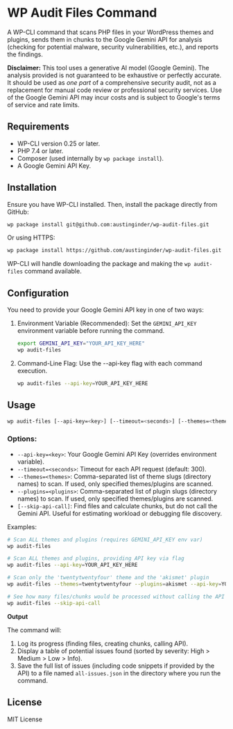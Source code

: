# WP Audit Files Command

A WP-CLI command that scans PHP files in your WordPress themes and plugins,
sends them in chunks to the Google Gemini API for analysis (checking for
potential malware, security vulnerabilities, etc.), and reports the findings.

**Disclaimer:** This tool uses a generative AI model (Google Gemini).
The analysis provided is not guaranteed to be exhaustive or perfectly accurate.
It should be used as *one part* of a comprehensive security audit, not as a
replacement for manual code review or professional security services. Use of
the Google Gemini API may incur costs and is subject to Google's terms of
service and rate limits.

## Requirements

*   WP-CLI version 0.25 or later.
*   PHP 7.4 or later.
*   Composer (used internally by `wp package install`).
*   A Google Gemini API Key.

## Installation

Ensure you have WP-CLI installed. Then, install the package directly from GitHub:

```bash
wp package install git@github.com:austinginder/wp-audit-files.git
```

Or using HTTPS:

```bash
wp package install https://github.com/austinginder/wp-audit-files.git
```

WP-CLI will handle downloading the package and making the `wp audit-files` command available.

## Configuration

You need to provide your Google Gemini API key in one of two ways:

1. Environment Variable (Recommended): Set the `GEMINI_API_KEY` environment variable before running the command. 
    
    ```bash
    export GEMINI_API_KEY="YOUR_API_KEY_HERE"
    wp audit-files
    ```

2. Command-Line Flag: Use the --api-key flag with each command execution.

    ```bash
    wp audit-files --api-key=YOUR_API_KEY_HERE
    ```

## Usage

```bash
wp audit-files [--api-key=<key>] [--timeout=<seconds>] [--themes=<themes>] [--plugins=<plugins>] [--skip-api-call]
```

### Options:

- `--api-key=<key>`: Your Google Gemini API Key (overrides environment variable).
- `--timeout=<seconds>`: Timeout for each API request (default: 300).
- `--themes=<themes>`: Comma-separated list of theme slugs (directory names) to scan. If used, only specified themes/plugins are scanned.
- `--plugins=<plugins>`: Comma-separated list of plugin slugs (directory names) to scan. If used, only specified themes/plugins are scanned.
- `[--skip-api-call]`: Find files and calculate chunks, but do not call the Gemini API. Useful for estimating workload or debugging file discovery.

Examples:

```bash
# Scan ALL themes and plugins (requires GEMINI_API_KEY env var)
wp audit-files

# Scan ALL themes and plugins, providing API key via flag
wp audit-files --api-key=YOUR_API_KEY_HERE

# Scan only the 'twentytwentyfour' theme and the 'akismet' plugin
wp audit-files --themes=twentytwentyfour --plugins=akismet --api-key=YOUR_KEY

# See how many files/chunks would be processed without calling the API
wp audit-files --skip-api-call
```

**Output**

The command will:

1. Log its progress (finding files, creating chunks, calling API).
2. Display a table of potential issues found (sorted by severity: High > Medium > Low > Info).
3. Save the full list of issues (including code snippets if provided by the API) to a file named `all-issues.json` in the directory where you run the command.


## License

MIT License